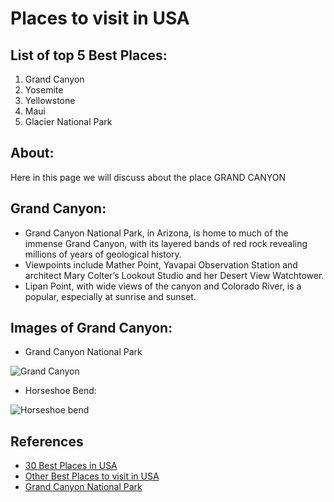 # Places to visit in USA

## List of top 5 Best Places:
1. Grand Canyon
1. Yosemite
1. Yellowstone
1. Maui
1. Glacier National Park

## About:
Here in this page we will discuss about the place GRAND CANYON
## Grand Canyon:
- Grand Canyon National Park, in Arizona, is home to much of the immense Grand Canyon, with its layered bands of red rock revealing    millions of years of geological history.
- Viewpoints include Mather Point, Yavapai Observation Station and architect Mary Colter’s Lookout Studio and her Desert View Watchtower.
- Lipan Point, with wide views of the canyon and Colorado River, is a popular, especially at sunrise and sunset.


## Images of Grand Canyon:
- Grand Canyon National Park

 ![Grand Canyon](https://ewscripps.brightspotcdn.com/dims4/default/5a64170/2147483647/strip/true/crop/3000x1688+0+172/resize/1280x720!/quality/90/?url=https%3A%2F%2Fewscripps.brightspotcdn.com%2F0b%2F77%2F2d7dc37a4c59ba8a3f9e2709d4e9%2Fgrand-canyon-deaths-shutterstock-via-cnn-040519.JPG)

- Horseshoe Bend:

 ![Horseshoe bend](https://upload.wikimedia.org/wikipedia/commons/2/2a/USA_10187_Horseshoe_Bend_Luca_Galuzzi_2007.jpg)

## References
- [30 Best Places in USA](https://travel.usnews.com/rankings/best-usa-vacations/ "Click here to visit the web page")
- [Other Best Places to visit in USA](https://www.bestproducts.com/fun-things-to-do/g2483/best-places-to-experience-and-visit-in-the-usa/ "Click here for more places")
- [Grand Canyon National Park](https://www.nps.gov/grca/index.htm "its 100 years old")


